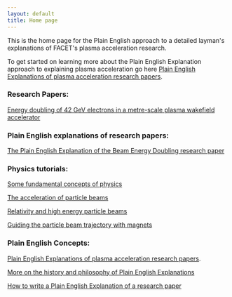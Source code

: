 ```yaml
---
layout: default
title: Home page
---
```


This is the home page for the Plain English approach to a detailed layman's explanations of FACET's plasma acceleration research.

To get started on learning more about the Plain English Explanation approach to explaining plasma acceleration go here [Plain English Explanations of plasma acceleration research papers](/plasma-accel-explained.html).


### Research Papers:

[Energy doubling of 42 GeV electrons in a metre-scale plasma wakefield accelerator](/energy-doubling-slacpub.html)


### Plain English explanations of research papers:

[The Plain English Explanation of the Beam Energy Doubling research paper](/energy-doubling-explained.html)


### Physics tutorials:

[Some fundamental concepts of physics](/principles-of-physics-tutorial.html)

[The acceleration of particle beams](/beam-acceleration-tutorial.html)

[Relativity and high energy particle beams](/relativity-tutorial.html)

[Guiding the particle beam trajectory with magnets](/beam-control-tutorial.html)


### Plain English Concepts:

[Plain English Explanations of plasma acceleration research papers](/plasma-accel-explained.html).

[More on the history and philosophy of Plain English Explanations](/plain-english-papers.html)

[How to write a Plain English Explanation of a research paper](/how-to-write-a-PEP.html)


